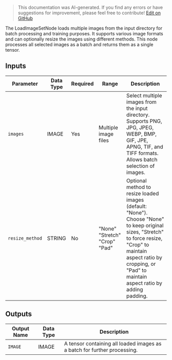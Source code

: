 > This documentation was AI-generated. If you find any errors or have suggestions for improvement, please feel free to contribute! [Edit on GitHub](https://github.com/Comfy-Org/embedded-docs/blob/main/comfyui_embedded_docs/docs/LoadImageSetNode/en.md)

The LoadImageSetNode loads multiple images from the input directory for batch processing and training purposes. It supports various image formats and can optionally resize the images using different methods. This node processes all selected images as a batch and returns them as a single tensor.

## Inputs

| Parameter | Data Type | Required | Range | Description |
|-----------|-----------|----------|-------|-------------|
| `images` | IMAGE | Yes | Multiple image files | Select multiple images from the input directory. Supports PNG, JPG, JPEG, WEBP, BMP, GIF, JPE, APNG, TIF, and TIFF formats. Allows batch selection of images. |
| `resize_method` | STRING | No | "None"<br>"Stretch"<br>"Crop"<br>"Pad" | Optional method to resize loaded images (default: "None"). Choose "None" to keep original sizes, "Stretch" to force resize, "Crop" to maintain aspect ratio by cropping, or "Pad" to maintain aspect ratio by adding padding. |

## Outputs

| Output Name | Data Type | Description |
|-------------|-----------|-------------|
| `IMAGE` | IMAGE | A tensor containing all loaded images as a batch for further processing. |
